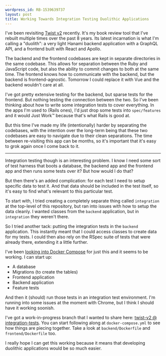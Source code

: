 ```yaml
---
wordpress_id: RB-1539639737
layout: post
title: Working Towards Integration Testing Duolithic Applications
---
```


I've been revisiting [Twist v2](https://github.com/radar/twist-v2) recently. It's my book review tool that I've rebuilt multiple times over the past 8 years. Its latest incarnation is what I'm calling a "duolith": a very light Hanami backend application with a GraphQL API, and a frontend built with React and Apollo.

The backend and the frontend codebases are kept in separate directories in the same codebase. This allows for separation between the Ruby and JavaScript code, but also the ability to commit changes to both at the same time. The frontend knows how to communicate with the backend, but the backend is frontend-agnostic. Tomorrow I could replace it with Vue and the backend wouldn't care at all.

I've got pretty extensive testing for the backend, but sparse tests for the frontend. But nothing testing the connection between the two. So I've been thinking about how to write some integration tests to cover everything. In the apps I'm used to (Rails ones), I'd just drop some tests into `spec/features` and it would Just Work™ because that's what Rails is good at.

But this time I've made my life (intentionally) harder by separating the codebases, with the intention over the long-term being that these two codebases are easy to navigate due to their clean separations. The time between re-visiting this app can be months, so it's important that it's easy to grok again once I come back to it.

---

Integration testing though is an interesting problem. I know I need some sort of test harness that boots a database, the backend app and the frontend app and then runs some tests over it? But how would I do that?

But then there's an added complication: for each test I need to setup specific data to test it. And that data should be included in the test itself, so it's easy to find what's relevant to this particular test.

To start with, I tried creating a completely separate thing called `integration` at the top-level of this repository, but ran into issues with how to setup the data cleanly. I wanted classes from the `backend` application, but in `integration` they weren't there.

So I tried another tack: putting the integration tests in the `backend` application. This instantly meant that I could access classes to create data for my tests. I could then also rely on the RSpec suite of tests that were already there, extending it a little further.

I've been [looking into Docker Compose](https://github.com/radar/twist-v2/blob/integration-tests/docker-compose.yml) for just this and it seems to be working. I can start up:

* A database
* Migrations (to create the tables)
* Frontend application
* Backend application
* Feature tests

And then it (should) run those tests in an integration test environment. I'm running into some issues at the moment with Chrome, but I think I should have it working soonish.

I've got a work-in-progress branch that I wanted to share here: [twist-v2 @ integration-tests](https://github.com/radar/twist-v2/tree/integration-tests). You can start following along at `docker-compose.yml` to see how things are piecing together. Take a look at `backend/Dockerfile` and `frontend/Dockerfile` too.

I really hope I can get this working because it means that developing duolithic applications would be so much easier.
